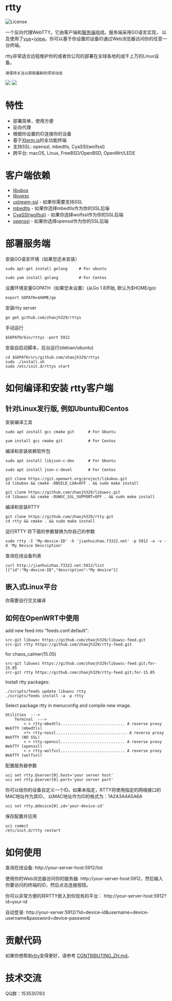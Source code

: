 # rtty

![](https://img.shields.io/badge/license-GPLV3-brightgreen.svg?style=plastic "License")

[Xterm.js]: https://github.com/xtermjs/xterm.js
[libubox]: https://git.openwrt.org/?p=project/libubox.git
[libuwsc]: https://github.com/zhaojh329/libuwsc
[ustream-ssl]: https://git.openwrt.org/?p=project/ustream-ssl.git
[openssl]: https://github.com/openssl/openssl
[mbedtls]: https://github.com/ARMmbed/mbedtls
[CyaSSl(wolfssl)]: https://github.com/wolfSSL/wolfssl
[vue]: https://github.com/vuejs/vue
[iview]: https://github.com/iview/iview

一个反向代理WebTTY。它由客户端和[服务端](https://github.com/zhaojh329/rttys)组成。服务端采用GO语言实现，
以及使用了[vue]+[iview]。你可以基于你设置的设备ID通过Web浏览器访问你的任意一台终端。

rtty非常适合远程维护你的或者你公司的部署在全球各地的成千上万的Linux设备。

`请保持关注以获取最新的项目动态`

![](/rtty.svg)
![](/rtty.gif)

# 特性
* 部署简单，使用方便
* 反向代理
* 根据你设置的ID连接你的设备
* 基于[Xterm.js]的全功能终端
* 支持SSL: openssl, mbedtls, CyaSSl(wolfssl)
* 跨平台: macOS, Linux, FreeBSD/OpenBSD, OpenWrt/LEDE

# 客户端依赖
* [libubox]
* [libuwsc]
* [ustream-ssl] - 如果你需要支持SSL
* [mbedtls] - 如果你选择mbedtls作为你的SSL后端
* [CyaSSl(wolfssl)] - 如果你选择wolfssl作为你的SSL后端
* [openssl] - 如果你选择openssl作为你的SSL后端

# 部署服务端
安装GO语言环境（如果您还未安装）

    sudo apt-get install golang     # For ubuntu

    sudo yum install golang         # For Centos

设置环境变量GOPATH（如果您未设置）(从Go 1.8开始, 默认为$HOME/go)

    export GOPATH=$HOME/go

安装rtty server

    go get github.com/zhaojh329/rttys

手动运行

    $GOPATH/bin/rttys -port 5912

安装自启动脚本，后台运行(debian/ubuntu)

    cd $GOPATH/src/github.com/zhaojh329/rttys
    sudo ./install.sh
    sudo /etc/init.d/rttys start

# 如何编译和安装 rtty客户端
## 针对Linux发行版, 例如Ubuntu和Centos
安装编译工具

    sudo apt install gcc cmake git      # For Ubuntu

    yum install gcc cmake git           # For Centos

编译和安装依赖软件包

    sudo apt install libjson-c-dev      # For Ubuntu

    sudo apt install json-c-devel       # For Centos

    git clone https://git.openwrt.org/project/libubox.git
    cd libubox && cmake -DBUILD_LUA=OFF . && sudo make install

    git clone https://github.com/zhaojh329/libuwsc.git
    cd libuwsc && cmake -DUWSC_SSL_SUPPORT=OFF . && sudo make install

编译和安装RTTY
    
    git clone https://github.com/zhaojh329/rtty.git
    cd rtty && cmake . && sudo make install

运行RTTY
将下面的参数替换为你自己的参数

    sudo rtty -I 'My-device-ID' -h 'jianhuizhao.f3322.net' -p 5912 -a -v -d 'My Device Description'

查询在线设备列表

    curl http://jianhuizhao.f3322.net:5912/list
    [{"id":"My-device-ID","description":"My device"}]

## 嵌入式Linux平台
你需要自行交叉编译

## 如何在OpenWRT中使用
add new feed into "feeds.conf.default":

    src-git libuwsc https://github.com/zhaojh329/libuwsc-feed.git
    src-git rtty https://github.com/zhaojh329/rtty-feed.git

for chaos_calmer(15.05)

    src-git libuwsc https://github.com/zhaojh329/libuwsc-feed.git;for-15.05
    src-git rtty https://github.com/zhaojh329/rtty-feed.git;for-15.05

Install rtty packages:

    ./scripts/feeds update libuwsc rtty
    ./scripts/feeds install -a -p rtty

Select package rtty in menuconfig and compile new image.

    Utilities  --->
        Terminal  --->
            < > rtty-mbedtls............................ A reverse proxy WebTTY (mbedtls)
            <*> rtty-nossl............................... A reverse proxy WebTTY (NO SSL)
            < > rtty-openssl............................ A reverse proxy WebTTY (openssl)
            < > rtty-wolfssl............................ A reverse proxy WebTTY (wolfssl)

配置服务器参数

    uci set rtty.@server[0].host='your server host'
    uci set rtty.@server[0].port='your server port'

你可以给你的设备自定义一个ID。如果未指定，RTTY将使用指定的网络接口的MAC地址作为其ID，
以MAC地址作为ID的格式为：1A2A3A4A5A6A

    uci set rtty.@device[0].id='your-device-id'

保存配置并应用

    uci commit
    /etc/init.d/rtty restart

# 如何使用
查询在线设备: http://your-server-host:5912/list

使用你的Web浏览器访问你的服务器: http://your-server-host:5912，然后输入你要访问的终端的ID，然后点击连接按钮。

你可以非常方便的将RTTY嵌入到你现有的平台： http://your-server-host:5912?id=your-id

自动登录: http://your-server:5912/?id=device-id&username=device-username&password=device-password

# 贡献代码
如果你想帮助[rtty](https://github.com/zhaojh329/rtty)变得更好，请参考
[CONTRIBUTING_ZH.md](https://github.com/zhaojh329/rtty/blob/master/CONTRIBUTING_ZH.md)。

# 技术交流
QQ群：153530783
